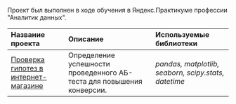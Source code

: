 Проект был выполнен в ходе обучения в Яндекс.Практикуме профессии "Аналитик данных".

| Название проекта | Описание | Используемые библиотеки | 
| :---------------------- | :---------------------- | :---------------------- |
| [Проверка гипотез в интернет-магазине](https://github.com/krosskayen/online_store_AB-test/blob/main/project_a-b-testing%20(%D1%81lear).ipynb) | Определение успешности проведенного АБ-теста для повышения конверсии.| *pandas, matplotlib, seaborn, scipy.stats, datetime* |
